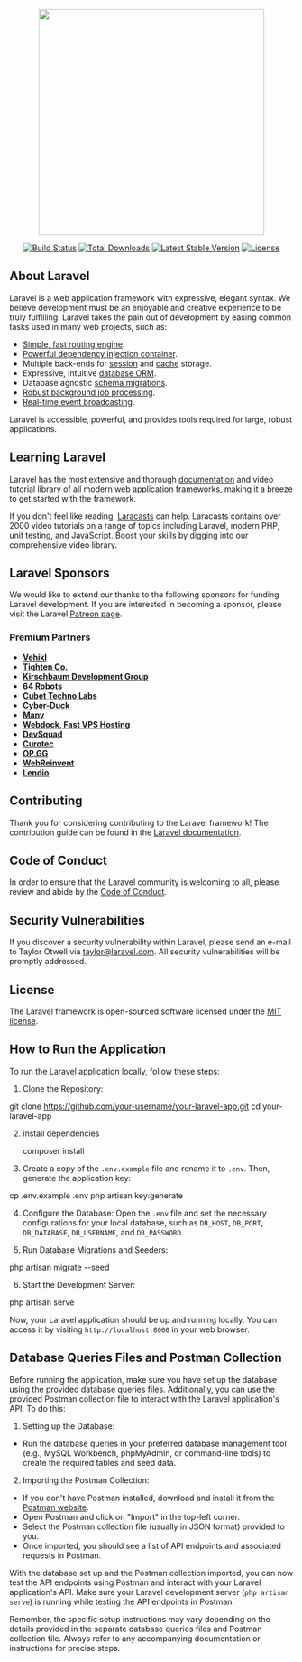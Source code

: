 <p align="center"><a href="https://laravel.com" target="_blank"><img src="https://raw.githubusercontent.com/laravel/art/master/logo-lockup/5%20SVG/2%20CMYK/1%20Full%20Color/laravel-logolockup-cmyk-red.svg" width="400"></a></p>

<p align="center">
<a href="https://travis-ci.org/laravel/framework"><img src="https://travis-ci.org/laravel/framework.svg" alt="Build Status"></a>
<a href="https://packagist.org/packages/laravel/framework"><img src="https://img.shields.io/packagist/dt/laravel/framework" alt="Total Downloads"></a>
<a href="https://packagist.org/packages/laravel/framework"><img src="https://img.shields.io/packagist/v/laravel/framework" alt="Latest Stable Version"></a>
<a href="https://packagist.org/packages/laravel/framework"><img src="https://img.shields.io/packagist/l/laravel/framework" alt="License"></a>
</p>

## About Laravel

Laravel is a web application framework with expressive, elegant syntax. We believe development must be an enjoyable and creative experience to be truly fulfilling. Laravel takes the pain out of development by easing common tasks used in many web projects, such as:

- [Simple, fast routing engine](https://laravel.com/docs/routing).
- [Powerful dependency injection container](https://laravel.com/docs/container).
- Multiple back-ends for [session](https://laravel.com/docs/session) and [cache](https://laravel.com/docs/cache) storage.
- Expressive, intuitive [database ORM](https://laravel.com/docs/eloquent).
- Database agnostic [schema migrations](https://laravel.com/docs/migrations).
- [Robust background job processing](https://laravel.com/docs/queues).
- [Real-time event broadcasting](https://laravel.com/docs/broadcasting).

Laravel is accessible, powerful, and provides tools required for large, robust applications.

## Learning Laravel

Laravel has the most extensive and thorough [documentation](https://laravel.com/docs) and video tutorial library of all modern web application frameworks, making it a breeze to get started with the framework.

If you don't feel like reading, [Laracasts](https://laracasts.com) can help. Laracasts contains over 2000 video tutorials on a range of topics including Laravel, modern PHP, unit testing, and JavaScript. Boost your skills by digging into our comprehensive video library.

## Laravel Sponsors

We would like to extend our thanks to the following sponsors for funding Laravel development. If you are interested in becoming a sponsor, please visit the Laravel [Patreon page](https://patreon.com/taylorotwell).

### Premium Partners

- **[Vehikl](https://vehikl.com/)**
- **[Tighten Co.](https://tighten.co)**
- **[Kirschbaum Development Group](https://kirschbaumdevelopment.com)**
- **[64 Robots](https://64robots.com)**
- **[Cubet Techno Labs](https://cubettech.com)**
- **[Cyber-Duck](https://cyber-duck.co.uk)**
- **[Many](https://www.many.co.uk)**
- **[Webdock, Fast VPS Hosting](https://www.webdock.io/en)**
- **[DevSquad](https://devsquad.com)**
- **[Curotec](https://www.curotec.com/services/technologies/laravel/)**
- **[OP.GG](https://op.gg)**
- **[WebReinvent](https://webreinvent.com/?utm_source=laravel&utm_medium=github&utm_campaign=patreon-sponsors)**
- **[Lendio](https://lendio.com)**

## Contributing

Thank you for considering contributing to the Laravel framework! The contribution guide can be found in the [Laravel documentation](https://laravel.com/docs/contributions).

## Code of Conduct

In order to ensure that the Laravel community is welcoming to all, please review and abide by the [Code of Conduct](https://laravel.com/docs/contributions#code-of-conduct).

## Security Vulnerabilities

If you discover a security vulnerability within Laravel, please send an e-mail to Taylor Otwell via [taylor@laravel.com](mailto:taylor@laravel.com). All security vulnerabilities will be promptly addressed.

## License

The Laravel framework is open-sourced software licensed under the [MIT license](https://opensource.org/licenses/MIT).

## How to Run the Application

To run the Laravel application locally, follow these steps:

1. Clone the Repository:

git clone https://github.com/your-username/your-laravel-app.git
cd your-laravel-app

2. install dependencies

   composer install


3. Create a copy of the `.env.example` file and rename it to `.env`. Then, generate the application key:

cp .env.example .env
php artisan key:generate


4. Configure the Database:
Open the `.env` file and set the necessary configurations for your local database, such as `DB_HOST`, `DB_PORT`, `DB_DATABASE`, `DB_USERNAME`, and `DB_PASSWORD`.

5. Run Database Migrations and Seeders:

php artisan migrate --seed


6. Start the Development Server:

php artisan serve


Now, your Laravel application should be up and running locally. You can access it by visiting `http://localhost:8000` in your web browser.

## Database Queries Files and Postman Collection

Before running the application, make sure you have set up the database using the provided database queries files. Additionally, you can use the provided Postman collection file to interact with the Laravel application's API. To do this:

1. Setting up the Database:
- Run the database queries in your preferred database management tool (e.g., MySQL Workbench, phpMyAdmin, or command-line tools) to create the required tables and seed data.

2. Importing the Postman Collection:
- If you don't have Postman installed, download and install it from the [Postman website](https://www.postman.com/downloads/).
- Open Postman and click on "Import" in the top-left corner.
- Select the Postman collection file (usually in JSON format) provided to you.
- Once imported, you should see a list of API endpoints and associated requests in Postman.

With the database set up and the Postman collection imported, you can now test the API endpoints using Postman and interact with your Laravel application's API. Make sure your Laravel development server (`php artisan serve`) is running while testing the API endpoints in Postman.

Remember, the specific setup instructions may vary depending on the details provided in the separate database queries files and Postman collection file. Always refer to any accompanying documentation or instructions for precise steps.


